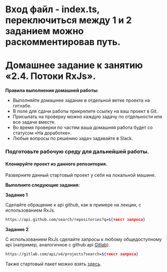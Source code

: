 # Вход файл - index.ts, переключиться между 1 и 2 заданием можно раскомментировав путь.

# Домашнее задание к занятию «2.4. Потоки RxJs».

**Правила выполнения домашней работы:** 
* Выполняйте домашнее задание в отдельной ветке проекта на гитхабе.
* В поле для сдачи работы прикрепите ссылку на ваш проект в Git.
* Присылать на проверку можно каждую задачу по отдельности или все задачи вместе. 
* Во время проверки по частям ваша домашняя работа будет со статусом «На доработке».
* Любые вопросы по решению задач задавайте в Slack.

### Подготовьте рабочую среду для дальнейшей работы.

#### Клонируйте проект из данного репозитория.

Разверните данный стартовый проект у себя на локальной машине.

**Выполните следующие задания:**

**Задание 1**

Сделайте обращение к api github, как в примере на лекции, с использованием RxJs. 
```sh
https://api.github.com/search/repositories?q=${текст запроса}
```

**Задание 2**

С использованием RxJs сделайте запросы к любому общедоступному api (например, аналогичное с github api [Gitlab](https://docs.gitlab.com/ee/api/README.html#basic-usage)).
```sh
https://gitlab.com/api/v4/projects?search=${текст запроса}
```

Также стартовый пакет можно взять [здесь](https://github.com/denizen24/rxjs-ts-starter).
